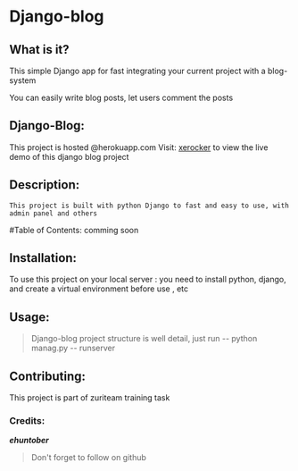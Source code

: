 # Django-blog
## What is it?
This simple Django app for fast integrating your current project with a blog-system

You can easily write blog posts, let users comment the posts 

## Django-Blog:
This project is hosted @herokuapp.com
Visit: [xerocker](https://xerocker.herokuapp.com) to view the live demo of this django blog project

## Description: 
```
This project is built with python Django to fast and easy to use, with admin panel and others
```

#Table of Contents: 
comming soon 

## Installation: 
To use this project on your local server :
you need to install python, django, and create a virtual environment before use , etc

## Usage: 
> Django-blog project structure is well detail, just run -- python manag.py -- runserver

## Contributing:
This project is part of zuriteam training task 

### Credits: 
***ehuntober***
> Don't forget to follow on github
